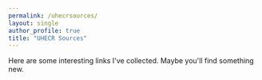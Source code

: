 ```yaml
---
permalink: /uhecrsources/
layout: single
author_profile: true
title: "UHECR Sources"
---
```


Here are some interesting links I've collected. Maybe you'll find something new.